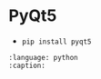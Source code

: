 # PyQt5

* `pip install pyqt5`

```{gitinclude} v1.2.1 examples/pysdl2_sample.py
:language: python
:caption:
```
